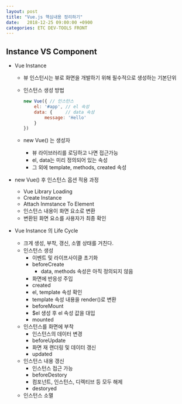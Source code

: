 ```yaml
---
layout: post
title: "Vue.js 핵심내용 정리하기"
date:   2018-12-25 09:00:00 +0900
categories: ETC DEV-TOOLS FRONT
---
```


## Instance VS Component

 - Vue Instance
    - 뷰 인스턴시는 뷰로 화면을 개발하기 위해 필수적으로 생성하는 기본단위 
    - 인스턴스 생성 방법 

        ~~~ javascript
        new Vue({ // 인스턴스
            el: '#app', // el 속성
            data: {     // data 속성
                message: 'Hello'
            }
        })
        ~~~
        
    - new Vue() 는 생성자 
        - 뷰 라이브러리를 로딩하고 나면 접근가능 
        - el, data는 미리 정의되어 있는 속성
        - 그 외에 template, methods, created 속성

- new Vue() 후 인스턴스 옵션 적용 과정 
    - Vue Library Loading
    - Create Instance
    - Attach Inmstance To Element
    - 인스턴스 내용이 화면 요소로 변환
    - 변환된 화면 요소를 사용자가 최종 확인

- Vue Instance 의 Life Cycle
    - 크게 생성, 부착, 갱신, 소멸 상태를 거친다.
    - 인스턴스 생성
        - 이벤트 및 라이프사이클 초기화
        - beforeCreate
            - data, methods 속성은 아직 정의되지 않음
        - 화면에 반응성 주입
        - created
        - el, template 속성 확인
        - template 속성 내용을 render()로 변환
        - beforeMount
        - $el 생성 후 el 속성 값을 대입
        - mounted
    - 인스턴스를 화면에 부착
        - 인스턴스의 데이터 변경
        - beforeUpdate
        - 화면 재 랜더링 및 데이터 갱신
        - updated
    - 인스턴스 내용 갱신
        - 인스턴스 접근 가능
        - beforeDestory
        - 컴포넌트, 인스턴스, 디렉티브 등 모두 해제
        - destoryed
    - 인스턴스 소멸

